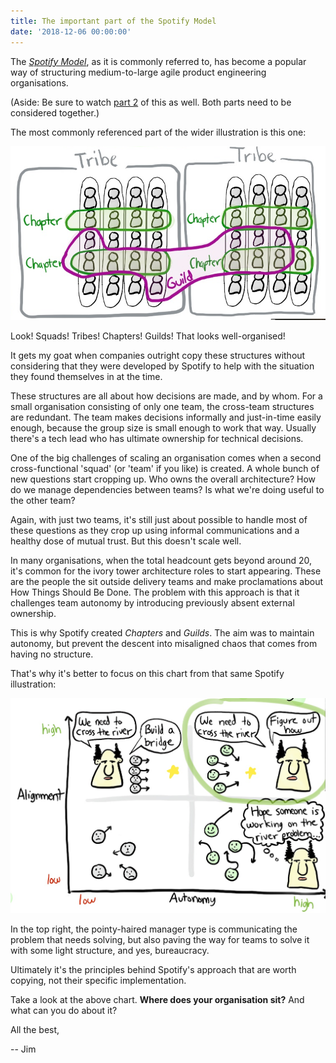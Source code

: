 ```yaml
---
title: The important part of the Spotify Model
date: '2018-12-06 00:00:00'
---
```


The [_Spotify Model_](https://labs.spotify.com/2014/03/27/spotify-engineering-culture-part-1/), as it is commonly referred to, has become a popular way of structuring medium-to-large agile product engineering organisations.

(Aside: Be sure to watch [part 2](https://labs.spotify.com/2014/09/20/spotify-engineering-culture-part-2/) of this as well. Both parts need to be considered together.)

The most commonly referenced part of the wider illustration is this one:

![Spotify team structures showing squads, tribes, chapters and guilds](/images/list/20181206-spotify1.png)

Look! Squads! Tribes! Chapters! Guilds! That looks well-organised!

It gets my goat when companies outright copy these structures without considering that they were developed by Spotify to help with the situation they found themselves in at the time.

These structures are all about how decisions are made, and by whom. For a small organisation consisting of only one team, the cross-team structures are redundant. The team makes decisions informally and just-in-time easily enough, because the group size is small enough to work that way. Usually there's a tech lead who has ultimate ownership for technical decisions.

One of the big challenges of scaling an organisation comes when a second cross-functional 'squad' (or 'team' if you like) is created. A whole bunch of new questions start cropping up. Who owns the overall architecture? How do we manage dependencies between teams? Is what we're doing useful to the other team?

Again, with just two teams, it's still just about possible to handle most of these questions as they crop up using informal communications and a healthy dose of mutual trust. But this doesn't scale well.

In many organisations, when the total headcount gets beyond around 20, it's common for the ivory tower architecture roles to start appearing. These are the people the sit outside delivery teams and make proclamations about How Things Should Be Done. The problem with this approach is that it challenges team autonomy by introducing previously absent external ownership.

This is why Spotify created _Chapters_ and _Guilds_. The aim was to maintain autonomy, but prevent the descent into misaligned chaos that comes from having no structure.

That's why it's better to focus on this chart from that same Spotify illustration:

![2x2 matrix of high vs low autonomy and high vs low alignment](/images/list/20181206-spotify2.png)

In the top right, the pointy-haired manager type is communicating the problem that needs solving, but also paving the way for teams to solve it with some light structure, and yes, bureaucracy.

Ultimately it's the principles behind Spotify's approach that are worth copying, not their specific implementation.

Take a look at the above chart. __Where does your organisation sit?__ And what can you do about it?

All the best,

-- Jim
